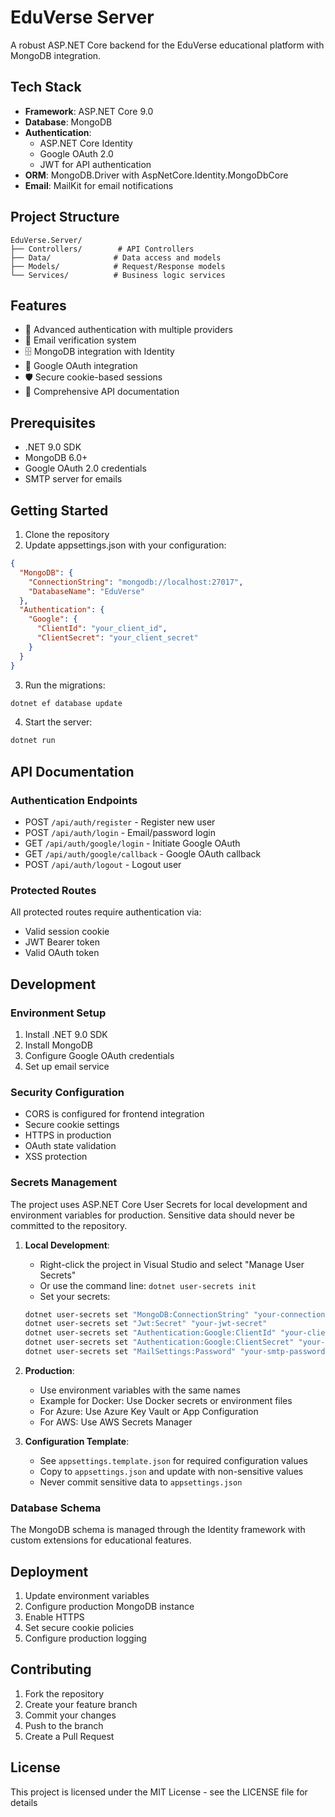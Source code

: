 # EduVerse Server

A robust ASP.NET Core backend for the EduVerse educational platform with MongoDB integration.

## Tech Stack

- **Framework**: ASP.NET Core 9.0
- **Database**: MongoDB
- **Authentication**: 
  - ASP.NET Core Identity
  - Google OAuth 2.0
  - JWT for API authentication
- **ORM**: MongoDB.Driver with AspNetCore.Identity.MongoDbCore
- **Email**: MailKit for email notifications

## Project Structure

```
EduVerse.Server/
├── Controllers/        # API Controllers
├── Data/              # Data access and models
├── Models/            # Request/Response models
└── Services/          # Business logic services
```

## Features

- 🔐 Advanced authentication with multiple providers
- 📧 Email verification system
- 🗄️ MongoDB integration with Identity
- 🔑 Google OAuth integration
- 🛡️ Secure cookie-based sessions
- 📝 Comprehensive API documentation

## Prerequisites

- .NET 9.0 SDK
- MongoDB 6.0+
- Google OAuth 2.0 credentials
- SMTP server for emails

## Getting Started

1. Clone the repository
2. Update appsettings.json with your configuration:
```json
{
  "MongoDB": {
    "ConnectionString": "mongodb://localhost:27017",
    "DatabaseName": "EduVerse"
  },
  "Authentication": {
    "Google": {
      "ClientId": "your_client_id",
      "ClientSecret": "your_client_secret"
    }
  }
}
```

3. Run the migrations:
```powershell
dotnet ef database update
```

4. Start the server:
```powershell
dotnet run
```

## API Documentation

### Authentication Endpoints

- POST `/api/auth/register` - Register new user
- POST `/api/auth/login` - Email/password login
- GET `/api/auth/google/login` - Initiate Google OAuth
- GET `/api/auth/google/callback` - Google OAuth callback
- POST `/api/auth/logout` - Logout user

### Protected Routes

All protected routes require authentication via:
- Valid session cookie
- JWT Bearer token
- Valid OAuth token

## Development

### Environment Setup

1. Install .NET 9.0 SDK
2. Install MongoDB
3. Configure Google OAuth credentials
4. Set up email service

### Security Configuration

- CORS is configured for frontend integration
- Secure cookie settings
- HTTPS in production
- OAuth state validation
- XSS protection

### Secrets Management

The project uses ASP.NET Core User Secrets for local development and environment variables for production. Sensitive data should never be committed to the repository.

1. **Local Development**:
   - Right-click the project in Visual Studio and select "Manage User Secrets"
   - Or use the command line: `dotnet user-secrets init`
   - Set your secrets:
   ```bash
   dotnet user-secrets set "MongoDB:ConnectionString" "your-connection-string"
   dotnet user-secrets set "Jwt:Secret" "your-jwt-secret"
   dotnet user-secrets set "Authentication:Google:ClientId" "your-client-id"
   dotnet user-secrets set "Authentication:Google:ClientSecret" "your-client-secret"
   dotnet user-secrets set "MailSettings:Password" "your-smtp-password"
   ```

2. **Production**:
   - Use environment variables with the same names
   - Example for Docker: Use Docker secrets or environment files
   - For Azure: Use Azure Key Vault or App Configuration
   - For AWS: Use AWS Secrets Manager

3. **Configuration Template**:
   - See `appsettings.template.json` for required configuration values
   - Copy to `appsettings.json` and update with non-sensitive values
   - Never commit sensitive data to `appsettings.json`

### Database Schema

The MongoDB schema is managed through the Identity framework with custom extensions for educational features.

## Deployment

1. Update environment variables
2. Configure production MongoDB instance
3. Enable HTTPS
4. Set secure cookie policies
5. Configure production logging

## Contributing

1. Fork the repository
2. Create your feature branch
3. Commit your changes
4. Push to the branch
5. Create a Pull Request

## License

This project is licensed under the MIT License - see the LICENSE file for details
